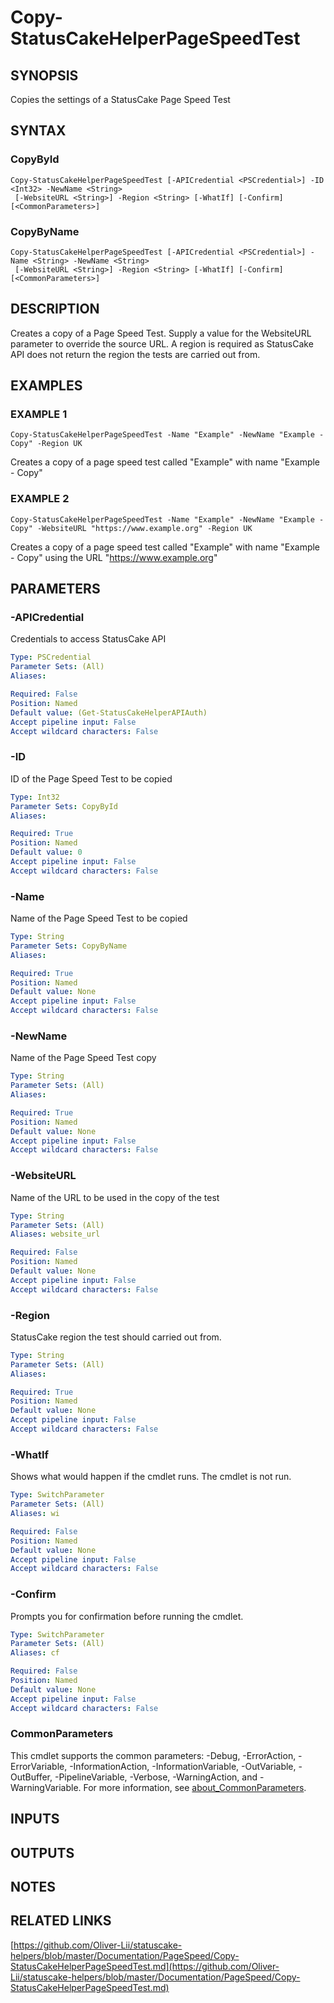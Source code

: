 # Copy-StatusCakeHelperPageSpeedTest

## SYNOPSIS
Copies the settings of a StatusCake Page Speed Test

## SYNTAX

### CopyById
```
Copy-StatusCakeHelperPageSpeedTest [-APICredential <PSCredential>] -ID <Int32> -NewName <String>
 [-WebsiteURL <String>] -Region <String> [-WhatIf] [-Confirm] [<CommonParameters>]
```

### CopyByName
```
Copy-StatusCakeHelperPageSpeedTest [-APICredential <PSCredential>] -Name <String> -NewName <String>
 [-WebsiteURL <String>] -Region <String> [-WhatIf] [-Confirm] [<CommonParameters>]
```

## DESCRIPTION
Creates a copy of a Page Speed Test.
Supply a value for the WebsiteURL parameter to override the source URL.
A region is required as StatusCake API does not return the region the tests are carried out from.

## EXAMPLES

### EXAMPLE 1
```
Copy-StatusCakeHelperPageSpeedTest -Name "Example" -NewName "Example - Copy" -Region UK
```

Creates a copy of a page speed test called "Example" with name "Example - Copy"

### EXAMPLE 2
```
Copy-StatusCakeHelperPageSpeedTest -Name "Example" -NewName "Example - Copy" -WebsiteURL "https://www.example.org" -Region UK
```

Creates a copy of a page speed test called "Example" with name "Example - Copy" using the URL "https://www.example.org"

## PARAMETERS

### -APICredential
Credentials to access StatusCake API

```yaml
Type: PSCredential
Parameter Sets: (All)
Aliases:

Required: False
Position: Named
Default value: (Get-StatusCakeHelperAPIAuth)
Accept pipeline input: False
Accept wildcard characters: False
```

### -ID
ID of the Page Speed Test to be copied

```yaml
Type: Int32
Parameter Sets: CopyById
Aliases:

Required: True
Position: Named
Default value: 0
Accept pipeline input: False
Accept wildcard characters: False
```

### -Name
Name of the Page Speed Test to be copied

```yaml
Type: String
Parameter Sets: CopyByName
Aliases:

Required: True
Position: Named
Default value: None
Accept pipeline input: False
Accept wildcard characters: False
```

### -NewName
Name of the Page Speed Test copy

```yaml
Type: String
Parameter Sets: (All)
Aliases:

Required: True
Position: Named
Default value: None
Accept pipeline input: False
Accept wildcard characters: False
```

### -WebsiteURL
Name of the URL to be used in the copy of the test

```yaml
Type: String
Parameter Sets: (All)
Aliases: website_url

Required: False
Position: Named
Default value: None
Accept pipeline input: False
Accept wildcard characters: False
```

### -Region
StatusCake region the test should carried out from.

```yaml
Type: String
Parameter Sets: (All)
Aliases:

Required: True
Position: Named
Default value: None
Accept pipeline input: False
Accept wildcard characters: False
```

### -WhatIf
Shows what would happen if the cmdlet runs.
The cmdlet is not run.

```yaml
Type: SwitchParameter
Parameter Sets: (All)
Aliases: wi

Required: False
Position: Named
Default value: None
Accept pipeline input: False
Accept wildcard characters: False
```

### -Confirm
Prompts you for confirmation before running the cmdlet.

```yaml
Type: SwitchParameter
Parameter Sets: (All)
Aliases: cf

Required: False
Position: Named
Default value: None
Accept pipeline input: False
Accept wildcard characters: False
```

### CommonParameters
This cmdlet supports the common parameters: -Debug, -ErrorAction, -ErrorVariable, -InformationAction, -InformationVariable, -OutVariable, -OutBuffer, -PipelineVariable, -Verbose, -WarningAction, and -WarningVariable. For more information, see [about_CommonParameters](http://go.microsoft.com/fwlink/?LinkID=113216).

## INPUTS

## OUTPUTS

## NOTES

## RELATED LINKS

[https://github.com/Oliver-Lii/statuscake-helpers/blob/master/Documentation/PageSpeed/Copy-StatusCakeHelperPageSpeedTest.md](https://github.com/Oliver-Lii/statuscake-helpers/blob/master/Documentation/PageSpeed/Copy-StatusCakeHelperPageSpeedTest.md)

